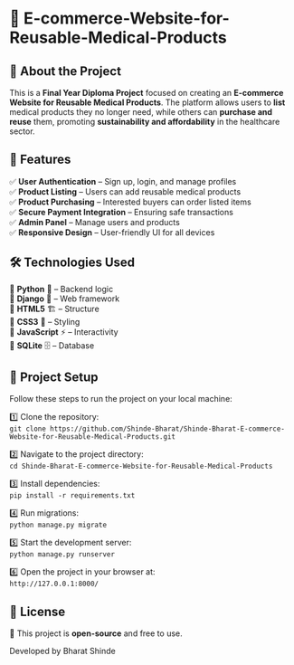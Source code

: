 
# 📌 E-commerce-Website-for-Reusable-Medical-Products

## 📝 About the Project  
This is a **Final Year Diploma Project** focused on creating an **E-commerce Website for Reusable Medical Products**. The platform allows users to **list** medical products they no longer need, while others can **purchase and reuse** them, promoting **sustainability and affordability** in the healthcare sector.  

## 🚀 Features  
✅ **User Authentication** – Sign up, login, and manage profiles  
✅ **Product Listing** – Users can add reusable medical products  
✅ **Product Purchasing** – Interested buyers can order listed items  
✅ **Secure Payment Integration** – Ensuring safe transactions  
✅ **Admin Panel** – Manage users and products  
✅ **Responsive Design** – User-friendly UI for all devices  

## 🛠️ Technologies Used  
🔹 **Python** 🐍 – Backend logic  
🔹 **Django** 🎯 – Web framework  
🔹 **HTML5** 🏗️ – Structure  
🔹 **CSS3** 🎨 – Styling  
🔹 **JavaScript** ⚡ – Interactivity  
🔹 **SQLite** 🗄️ – Database  

## 📂 Project Setup  
Follow these steps to run the project on your local machine:  

1️⃣ Clone the repository:  
   `git clone https://github.com/Shinde-Bharat/Shinde-Bharat-E-commerce-Website-for-Reusable-Medical-Products.git`  

2️⃣ Navigate to the project directory:  
   `cd Shinde-Bharat-E-commerce-Website-for-Reusable-Medical-Products`  

3️⃣ Install dependencies:  
   `pip install -r requirements.txt`  

4️⃣ Run migrations:  
   `python manage.py migrate`  

5️⃣ Start the development server:  
   `python manage.py runserver`  

6️⃣ Open the project in your browser at:  
   `http://127.0.0.1:8000/`  


## 📜 License  
📌 This project is **open-source** and free to use.  


Developed by Bharat Shinde

